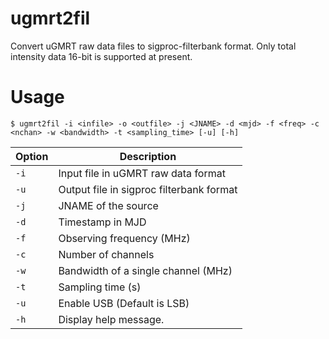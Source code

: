 # ugmrt2fil
Convert uGMRT raw data files to sigproc-filterbank format. Only total intensity data 16-bit is supported at present.

Usage
======
`$ ugmrt2fil -i <infile> -o <outfile> -j <JNAME> -d <mjd> -f <freq> -c <nchan> -w <bandwidth> -t <sampling_time> [-u] [-h]`

|Option | Description                              |
|-------|------------------------------------------|
|`-i`   | Input file in uGMRT raw data format      |
|`-u`   | Output file in sigproc filterbank format |
|`-j`   | JNAME of the source                      |
|`-d`   | Timestamp in MJD                         |
|`-f`   | Observing frequency (MHz)                |
|`-c`   | Number of channels                       |
|`-w`   | Bandwidth of a single channel (MHz)      |
|`-t`   | Sampling time (s)                        |
|`-u`   | Enable USB (Default is LSB)              |
|`-h`   | Display help message.                    |
